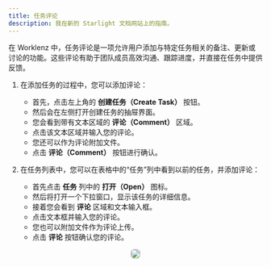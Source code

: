 ```yaml
---
title: 任务评论
description: 我在新的 Starlight 文档网站上的指南。
---
```


在 Worklenz 中，任务评论是一项允许用户添加与特定任务相关的备注、更新或讨论的功能。这些评论有助于团队成员高效沟通、跟踪进度，并直接在任务中提供反馈。

1.  在添加任务的过程中，您可以添加评论：

    - 首先，点击左上角的 **创建任务（Create Task）** 按钮。
    - 然后会在左侧打开创建任务的抽屉界面。
    - 您会看到带有文本区域的 **评论（Comment）** 区域。
    - 点击该文本区域并输入您的评论。
    - 您还可以作为评论附加文件。
    - 点击 **评论（Comment）** 按钮进行确认。

2.  在任务列表中，您可以在表格中的“任务”列中看到以前的任务，并添加评论：

    - 首先点击 **任务** 列中的 **打开（Open）** 图标。
    - 然后将打开一个下拉窗口，显示该任务的详细信息。
    - 接着您会看到 **评论** 区域和文本输入框。
    - 点击文本框并输入您的评论。
    - 您也可以附加文件作为评论上传。
    - 点击 **评论** 按钮确认您的评论。

<p align ="center">
<img src="/comment.png" style="border: 2px solid #D4d4d4; border-radius: 8px;  ">
</p>
